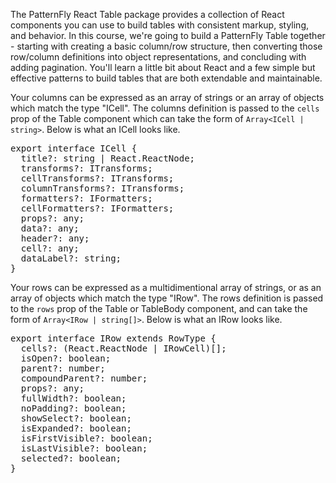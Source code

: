 The PatternFly React Table package provides a collection of React components you can use to build tables with consistent markup, styling, and behavior. In this course, we're going to build a PatternFly Table together - starting with creating a basic column/row structure, then converting those row/column definitions into object representations, and concluding with adding pagination. You'll learn a little bit about React and a few simple but effective patterns to build tables that are both extendable and maintainable.

Your columns can be expressed as an array of strings or an array of objects which match the type "ICell". The columns definition is passed to the `cells` prop of the Table component which can take the form of `Array<ICell | string>`. Below is what an ICell looks like.

<pre class="file">
export interface ICell {
  title?: string | React.ReactNode;
  transforms?: ITransforms;
  cellTransforms?: ITransforms;
  columnTransforms?: ITransforms;
  formatters?: IFormatters;
  cellFormatters?: IFormatters;
  props?: any;
  data?: any;
  header?: any;
  cell?: any;
  dataLabel?: string;
}
</pre>

Your rows can be expressed as a multidimentional array of strings, or as an array of objects which match the type "IRow". The rows definition is passed to the `rows` prop of the Table or TableBody component, and can take the form of `Array<IRow | string[]>`. Below is what an IRow looks like.

<pre class="file">
export interface IRow extends RowType {
  cells?: (React.ReactNode | IRowCell)[];
  isOpen?: boolean;
  parent?: number;
  compoundParent?: number;
  props?: any;
  fullWidth?: boolean;
  noPadding?: boolean;
  showSelect?: boolean;
  isExpanded?: boolean;
  isFirstVisible?: boolean;
  isLastVisible?: boolean;
  selected?: boolean;
}
</pre>

